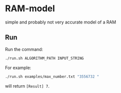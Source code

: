 # RAM-model

simple and probably not very accurate model of a RAM

## Run
Run the command:
``` bash
./run.sh ALGORITHM_PATH INPUT_STRING
```

For example:
``` bash
./run.sh examples/max_number.txt "3556732 "
```
will return `[Result] 7`.